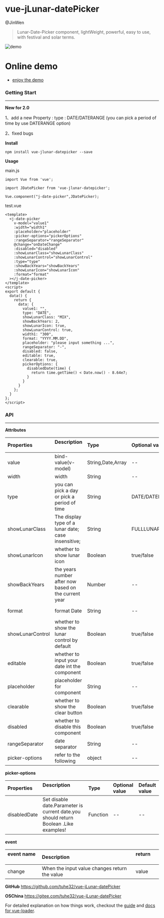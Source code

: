 # vue-jLunar-datePicker
@JinWen

> Lunar-Date-Picker component, lightWeight, powerful, easy to use, with festival and solar terms.


![demo](./static/DEMO.png)


# Online demo  
* [enjoy the demo](https://tuhe32.github.io/vue-jLunar-datePicker/)

### Getting Start

---


**New for 2.0**

1、add a new Property : 
  type : DATE/DATERANGE (you can pick a period of time by use  DATERANGE option)
  
2、fixed bugs  

**Install**

`npm install vue-jlunar-datepicker --save`

**Usage**

main.js

```vue
import Vue from 'vue';

import JDatePicker from 'vue-jlunar-datepicker';

Vue.component("j-date-picker",JDatePicker);

```

test.vue

```vue
<template>
  <j-date-picker
    v-model="value1"
    :width="width1"
    :placeholder="placeholder"
    :picker-options="pickerOptions"
    :rangeSeparator="rangeSeparator"
    @change="onDateChange"
    :disabled="disabled"
    :showLunarClass="showLunarClass"
    :showLunarControl="showLunarControl"
    :type="type"
    :showBackYears="showBackYears"
    :showLunarIcon="showLunarIcon"
    :format="format"
  ></j-date-picker>
</template>
<script>
export default {
  data() {
    return {
      data: {
        value1: "",
        type: "DATE",
        showLunarClass: "MIX",
        showBackYears: 2,
        showLunarIcon: true,
        showLunarControl: true,
        width1: "300",
        format: "YYYY.MM.DD",
        placeholder: "please input something ...",
        rangeSeparator: "-",
        disabled: false,
        editable: true,
        clearable: true,
        pickerOptions: {
          disabledDate(time) {
            return time.getTime() < Date.now() - 8.64e7;
          }
        }
      }
    };
  }
};
</script>
```


### API

---

**Attributes**

| Properties      | Description                      | Type      |  Optional value       | Default value         |
| :---------------- | :--------------------------------------- | :------      | :------------ | :------------ |
| value             | bind-value(v-model)                      | String,Date,Array  | --          | --           |
| width             | width                                      | String      | --            | 200px/200         |
| type              |you can pick a day or pick a period of time | String     | DATE/DATERANGE      | DATE         |
| showLunarClass    | The display type of a lunar date; case insensitive;      | String  | FULLLUNAR/LUNAR/NUMBER/MIX|  NUMBER|
| showLunarIcon       | whether to show lunar icon           | Boolean       | true/false     | false        |
| showBackYears   | the years number after now  based on the current year | Number     | --            | 2            |
| format           | format Date | String       | --            | YYYY-MM-DD   |
| showLunarControl    | whether to show the lunar control by default  | Boolean   | true/false      | true         |
| editable    | whether to input your date int the component  | Boolean   | true/false      | false         |
| placeholder    | placeholder for component             | String        | --                  | --         |
| clearable    | whether to show the clear button  | Boolean   | true/false      | true         |
| disabled    | whether to disable this component | Boolean   | true/false      | false         |
| rangeSeparator    | date separator                        | String        | --        | '-'         |
| picker-options    | refer to the following                        | object        | --        | {}         |

**picker-options**

| Properties      | Description                      | Type      |  Optional value       | Default value         |
| :---------------- | :--------------------------------------- | :------      | :------------ | :------------ |
| disabledDate    | Set disable date.Parameter is current date.you should return Boolean .Like examples!  | Function        | --        | --         |


**event**

| event name      | Description                      | return      | 
| :---------------- | :--------------------------------------- | :------      | 
| change    | When the input value changes return the value  | value        | 



**GitHub**
https://github.com/tuhe32/vue-jLunar-datePicker

**OSChina**
https://gitee.com/tuhe32/vue-jLunar-datePicker

For detailed explanation on how things work, checkout the [guide](http://vuejs-templates.github.io/webpack/) and [docs for vue-loader](http://vuejs.github.io/vue-loader).
